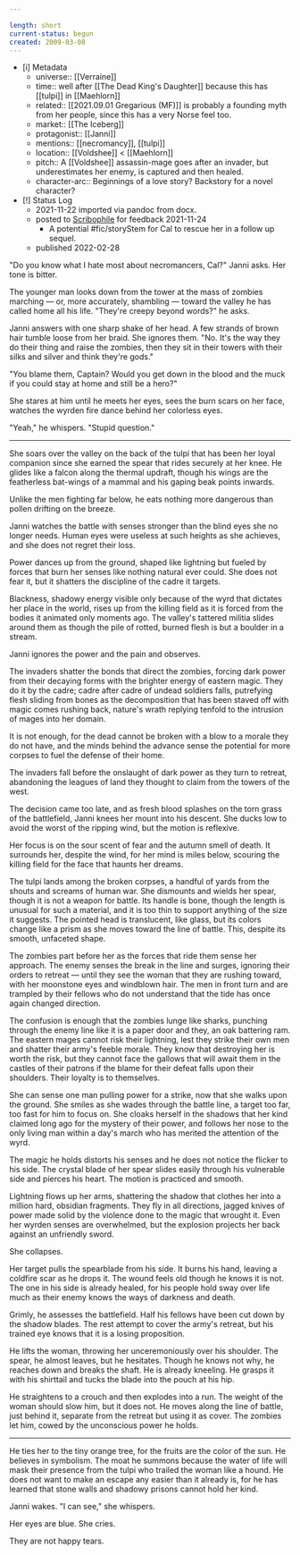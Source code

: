 ```yaml
---

length: short
current-status: begun
created: 2009-03-08
---
```


- [i] Metadata
	- universe:: [[Verraine]] 
	- time:: well after [[The Dead King's Daughter]] because this has [[tulpi]] in [[Maehlorn]]
	- related:: [[2021.09.01 Gregarious (MF)]] is probably a founding myth from her people, since this has a very Norse feel too. 
	- market:: [[The Iceberg]]
	- protagonist:: [[Janni]]
	- mentions:: [[necromancy]], [[tulpi]]
	- location:: [[Voldshee]] < [[Maehlorn]]
	- pitch:: A [[Voldshee]] assassin-mage goes after an invader, but underestimates her enemy, is captured and then healed. 
	- character-arc:: Beginnings of a love story? Backstory for a novel character? 
- [!] Status Log
	- 2021-11-22 imported via pandoc from docx.
	- posted to [Scribophile](https://www.scribophile.com/authors/eleanor-cully/works/wyrden-eyes) for feedback 2021-11-24
		- A potential #fic/storyStem for Cal to rescue her in a follow up sequel. 
	- published 2022-02-28 

"Do you know what I hate most about necromancers, Cal?" Janni asks. Her tone is bitter.

The younger man looks down from the tower at the mass of zombies marching — or, more accurately, shambling — toward the valley he has called home all his life. "They're creepy beyond words?" he asks.

Janni answers with one sharp shake of her head. A few strands of brown hair tumble loose from her braid. She ignores them. "No. It's the way they do their thing and raise the zombies, then they sit in their towers with their silks and silver and think they're gods."

"You blame them, Captain? Would you get down in the blood and the muck if you could stay at home and still be a hero?"

She stares at him until he meets her eyes, sees the burn scars on her face, watches the wyrden fire dance behind her colorless eyes.

"Yeah," he whispers. "Stupid question."

- - -  

She soars over the valley on the back of the tulpi that has been her loyal companion since she earned the spear that rides securely at her knee. He glides like a falcon along the thermal updraft, though his wings are the featherless bat-wings of a mammal and his gaping beak points inwards. 

Unlike the men fighting far below, he eats nothing more dangerous than pollen drifting on the breeze. 

Janni watches the battle with senses stronger than the blind eyes she no longer needs. Human eyes were useless at such heights as she achieves, and she does not regret their loss.

Power dances up from the ground, shaped like lightning but fueled by forces that burn her senses like nothing natural ever could. She does not fear it, but it shatters the discipline of the cadre it targets. 

Blackness, shadowy energy visible only because of the wyrd that dictates her place in the world, rises up from the killing field as it is forced from the bodies it animated only moments ago. The valley's tattered militia slides around them as though the pile of rotted, burned flesh is but a boulder in a stream.

Janni ignores the power and the pain and observes.

The invaders shatter the bonds that direct the zombies, forcing dark power from their decaying forms with the brighter energy of eastern magic. They do it by the cadre; cadre after cadre of undead soldiers falls, putrefying flesh sliding from bones as the decomposition that has been staved off with magic comes rushing back, nature's wrath replying tenfold to the intrusion of mages into her domain.

It is not enough, for the dead cannot be broken with a blow to a morale they do not have, and the minds behind the advance sense the potential for more corpses to fuel the defense of their home. 

The invaders fall before the onslaught of dark power as they turn to retreat, abandoning the leagues of land they thought to claim from the towers of the west. 

The decision came too late, and as fresh blood splashes on the torn grass of the battlefield, Janni knees her mount into his descent. She ducks low to avoid the worst of the ripping wind, but the motion is reflexive. 

Her focus is on the sour scent of fear and the autumn smell of death. It surrounds her, despite the wind, for her mind is miles below, scouring the killing field for the face that haunts her dreams.

The tulpi lands among the broken corpses, a handful of yards from the shouts and screams of human war. She dismounts and wields her spear, though it is not a weapon for battle. Its handle is bone, though the length is unusual for such a material, and it is too thin to support anything of the size it suggests. The pointed head is translucent, like glass, but its colors change like a prism as she moves toward the line of battle. This, despite its smooth, unfaceted shape.

The zombies part before her as the forces that ride them sense her approach. The enemy senses the break in the line and surges, ignoring their orders to retreat — until they see the woman that they are rushing toward, with her moonstone eyes and windblown hair. The men in front turn and are trampled by their fellows who do not understand that the tide has once again changed direction.

The confusion is enough that the zombies lunge like sharks, punching through the enemy line like it is a paper door and they, an oak battering ram. The eastern mages cannot risk their lightning, lest they strike their own men and shatter their army's feeble morale. They know that destroying her is worth the risk, but they cannot face the gallows that will await them in the castles of their patrons if the blame for their defeat falls upon their shoulders. Their loyalty is to themselves.

She can sense one man pulling power for a strike, now that she walks upon the ground. She smiles as she wades through the battle line, a target too far, too fast for him to focus on. She cloaks herself in the shadows that her kind claimed long ago for the mystery of their power, and follows her nose to the only living man within a day's march who has merited the attention of the wyrd.

The magic he holds distorts his senses and he does not notice the flicker to his side. The crystal blade of her spear slides easily through his vulnerable side and pierces his heart. The motion is practiced and smooth.

Lightning flows up her arms, shattering the shadow that clothes her into a million hard, obsidian fragments. They fly in all directions, jagged knives of power made solid by the violence done to the magic that wrought it. Even her wyrden senses are overwhelmed, but the explosion projects her back against an unfriendly sword.

She collapses.

Her target pulls the spearblade from his side. It burns his hand, leaving a coldfire scar as he drops it. The wound feels old though he knows it is not. The one in his side is already healed, for his people hold sway over life much as their enemy knows the ways of darkness and death.

Grimly, he assesses the battlefield. Half his fellows have been cut down by the shadow blades. The rest attempt to cover the army's retreat, but his trained eye knows that it is a losing proposition.

He lifts the woman, throwing her unceremoniously over his shoulder. The spear, he almost leaves, but he hesitates. Though he knows not why, he reaches down and breaks the shaft. He is already kneeling. He grasps it with his shirttail and tucks the blade into the pouch at his hip.

He straightens to a crouch and then explodes into a run. The weight of the woman should slow him, but it does not. He moves along the line of battle, just behind it, separate from the retreat but using it as cover. The zombies let him, cowed by the unconscious power he holds.

- - -  

He ties her to the tiny orange tree, for the fruits are the color of the sun. He believes in symbolism. The moat he summons because the water of life will mask their presence from the tulpi who trailed the woman like a hound. He does not want to make an escape any easier than it already is, for he has learned that stone walls and shadowy prisons cannot hold her kind.

Janni wakes. "I can see," she whispers.

Her eyes are blue. She cries.

They are not happy tears. 